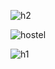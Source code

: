 ![h2](https://github.com/Syampk1078/HostelManagement/assets/119304851/bcd889cc-35b5-452e-a3be-9bcbb698eafd)

![hostel](https://github.com/Syampk1078/HostelManagement/assets/119304851/d88d273c-544d-406e-895a-bbb274ae77f1)

![h1](https://github.com/Syampk1078/HostelManagement/assets/119304851/81e237cb-4b1f-4a56-aa7f-fda833669819)
